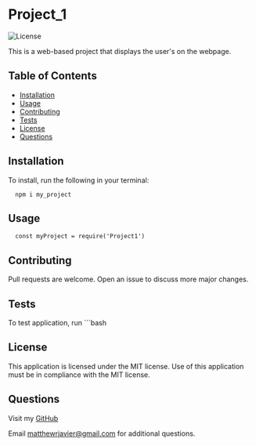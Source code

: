 
  # Project_1
  
  ![License](https://img.shields.io/badge/license-MIT-blue.svg)

  This is a web-based project that displays the user's on the webpage.
  
  ## Table of Contents

  * [Installation](#install)
  * [Usage](#usage)
  * [Contributing](#contributing)
  * [Tests](#tests)
  * [License](#license)
  * [Questions](#questions)
  
  ## <a name="install"></a> Installation

  To install, run the following in your terminal:
  
      npm i my_project
  
  ## <a name="usage"></a> Usage
  
      const myProject = require('Project1')
  
  ## <a name="contributing"></a> Contributing
  
  Pull requests are welcome. Open an issue to discuss more major changes.
  
  ## <a name="tests"></a> Tests
  
  To test application, run ```bash

  ## <a name="license"></a> License

  This application is licensed under the MIT license. Use of this application must be in compliance with the MIT license.
  
  ## <a name="questioning"></a> Questions

  Visit my [GitHub](https://github.com/mattjavier)

  Email [matthewrjavier@gmail.com](matthewrjavier@gmail.com) for additional questions.
  